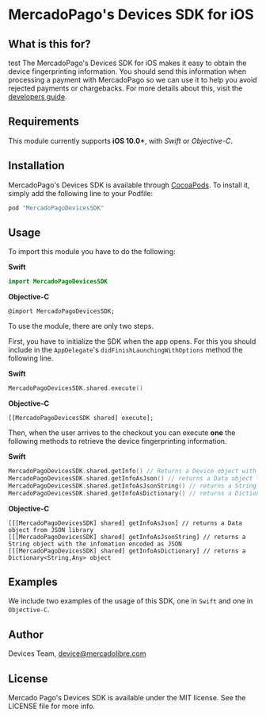 # MercadoPago's Devices SDK for iOS

## What is this for?
test
The MercadoPago's Devices SDK for iOS makes it easy to obtain the device fingerprinting information.
You should send this information when processing a payment with MercadoPago so we can use it to help you avoid rejected payments or chargebacks.
For more details about this, visit the [developers guide](https://developers.mercadopago.com). 

## Requirements

This module currently supports **iOS 10.0+**, with _Swift_ or _Objective-C_.

## Installation

MercadoPago's Devices SDK is available through [CocoaPods](http://cocoapods.org). To install
it, simply add the following line to your Podfile:

```ruby
pod "MercadoPagoDevicesSDK"
```

## Usage

To import this module you have to do the following:

**Swift**
```swift
import MercadoPagoDevicesSDK
```

**Objective-C**
```smalltalk
@import MercadoPagoDevicesSDK;
```

To use the module, there are only two steps.

First, you have to initialize the SDK when the app opens.
For this you should include in the `AppDelegate`'s `didFinishLaunchingWithOptions` method the following line.

**Swift**
```swift
MercadoPagoDevicesSDK.shared.execute()
```

**Objective-C**
```smalltalk
[[MercadoPagoDevicesSDK shared] execute];
```

Then, when the user arrives to the checkout you can execute **one** the following methods to retrieve the device fingerprinting information.

**Swift**
```swift
MercadoPagoDevicesSDK.shared.getInfo() // Returns a Device object with the info, this class is a Codable class
MercadoPagoDevicesSDK.shared.getInfoAsJson() // returns a Data object from JSON library
MercadoPagoDevicesSDK.shared.getInfoAsJsonString() // returns a String object with the infomation encoded as JSON
MercadoPagoDevicesSDK.shared.getInfoAsDictionary() // returns a Dictionary<String,Any> object
```

**Objective-C**
```smalltalk
[[[MercadoPagoDevicesSDK] shared] getInfoAsJson] // returns a Data object from JSON library
[[[MercadoPagoDevicesSDK] shared] getInfoAsJsonString] // returns a String object with the infomation encoded as JSON
[[[MercadoPagoDevicesSDK] shared] getInfoAsDictionary] // returns a Dictionary<String,Any> object
```

## Examples

We include two examples of the usage of this SDK, one in `Swift` and one in `Objective-C`.

## Author

Devices Team, device@mercadolibre.com

## License

Mercado Pago's Devices SDK is available under the MIT license. See the LICENSE file for more info.

